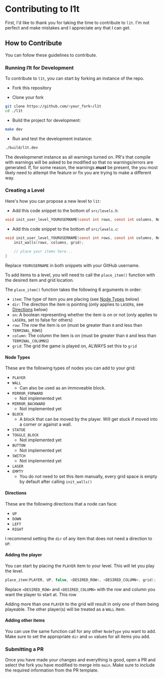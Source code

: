 # Contributing to l1t

First, I'd like to thank you for taking the time to
contribute to `l1t`. I'm not perfect and make mistakes
and I appreciate any that I can get.

## How to Contribute

You can follow these guidelines to contribute.

### Running l1t for Development

To contribute to `l1t`, you can start by forking an
instance of the repo.

- Fork this repository

- Clone your fork

```bash
git clone https://github.com/<your_fork>/l1t
cd ./l1t
```
- Build the project for development:

```bash
make dev
```

- Run and test the development instance:

```bash
./build/l1t.dev
```

The developmenet instance as all warnings turned on. PR's
that compile with warnings will be asked to be modified
so that no warnings/errors are generated. If, for some reason,
the warnings ***must*** be present, the you most likely need
to attempt the feature or fix you are trying to make a
different way.

### Creating a Level

Here's how you can propose a new level to `l1t`:

- Add this code snippet to the bottom of `src/levels.h`:

```c
void init_user_level_YOURUSERNAME(const int rows, const int columns, Node **grid);
```

- Add this code snippet to the bottom of `src/levels.c`:

```c
void init_user_level_YOURUSERNAME(const int rows, const int columns, Node **grid) {
    init_walls(rows, columns, grid);
    
    // place your items here...
}
```

Replace `YOURUSERNAME` in both snippets with your GitHub username.

To add items to a level, you will need to call the `place_item()` function
with the desired item and grid location.

The `place_item()` function takes the following 6 arguments in order:

- `item`: The type of item you are placing (see [Node Types](#NodeTypes) below) 
- `dir`: The direction the item is pointing (only applies to `LASER`s, see [Directions](#Directions) below)
- `on`: A boolean representing whether the item is on or not (only applies to `LASER`s, set to false for others)
- `row`: The row the item is on (must be greater than `0` and less than `TERMINAL_ROWS`)
- `column`: The column the item is on (must be greater than `0` and less than `TERMINAL_COLUMNS`)
- `grid`: The grid the game is played on, ALWAYS set this to `grid`

#### Node Types

These are the following types of nodes you can add to your grid:

- `PLAYER`
- `WALL` 
  - Can also be used as an immoveable block.
- `MIRROR_FORWARD`
  - Not implemented yet
- `MIRROR_BACKWARD`
  - Not implemented yet
- `BLOCK`
  - A block that can be moved by the player. Will get stuck if moved into
    a corner or against a wall.
- `STATUE`
- `TOGGLE_BLOCK`
  - Not implemented yet
- `BUTTON`
  - Not implemented yet
- `SWITCH`
  - Not implemented yet
- `LASER`
- `EMPTY`
  - You do not need to set this item manually, every grid space is empty
    by default after calling `init_walls()`

#### Directions

These are the following directions that a node can face:

- `UP`
- `DOWN`
- `LEFT`
- `RIGHT`

I recommend setting the `dir` of any item that does not need a direction to `UP`.

#### Adding the player

You can start by placing the `PLAYER` item to your level. This will let you play
the level.

```c
place_item(PLAYER, UP, false, <DESIRED_ROW>, <DESIRED_COLUMN>, grid);
```

Replace `<DESIRED_ROW>` and `<DESIRED_COLUMN>` with the row and column you
want the player to start at. This row 

Adding more than one `PLAYER` to the grid will result in only one of them
being playeable. The other player(s) will be treated as a `WALL` item.

#### Adding other items

You can use the same function call for any other `NodeType` you want to add. Make
sure to set the appropriate `dir` and `on` values for all items you add.

### Submitting a PR

Once you have made your changes and everything is good,
open a PR and select the fork you have modified to merge
into `main`. Make sure to include the required information
from the PR template.
